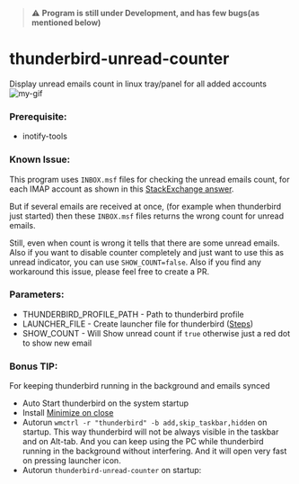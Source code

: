 > :warning: **Program is still under Development, and has few bugs(as mentioned below)**

# thunderbird-unread-counter 
 Display unread emails count in linux tray/panel for all added accounts
![my-gif](https://user-images.githubusercontent.com/17097240/179421708-9861ca8c-a952-4b50-adc6-858180739580.gif)

### Prerequisite:
- inotify-tools

### Known Issue:
This program uses `INBOX.msf` files for checking the unread emails count, for each IMAP account as shown in this [StackExchange answer](https://unix.stackexchange.com/a/486672).

But if several emails are received at once, (for example when thunderbird just started) then these `INBOX.msf` files returns the wrong count for unread emails.

Still, even when count is wrong it tells that there are some unread emails. Also if you want to disable counter completely and just want to use this as unread indicator, you can use `SHOW_COUNT=false`.
Also if you find any workaround this issue, please feel free to create a PR.

### Parameters:
- THUNDERBIRD_PROFILE_PATH - Path to thunderbird profile
- LAUNCHER_FILE - Create launcher file for thunderbird ([Steps](https://user-images.githubusercontent.com/17097240/179421776-f0c5cf6f-fd23-4b2f-b16b-63555ad23970.mp4))
- SHOW_COUNT - Will Show unread count if `true` otherwise just a red dot to show new email

### Bonus TIP:
For keeping thunderbird running in the background and emails synced
- Auto Start thunderbird on the system startup
- Install [Minimize on close](https://addons.thunderbird.net/en-us/thunderbird/addon/minimize-on-close/)
- Autorun `wmctrl -r "thunderbird" -b add,skip_taskbar,hidden` on startup.
  This way thunderbird will not be always visible in the taskbar and on Alt-tab. And you can keep using the PC while thunderbird running in the background without interfering. And it will open very fast on pressing launcher icon.
- Autorun `thunderbird-unread-counter` on startup:
